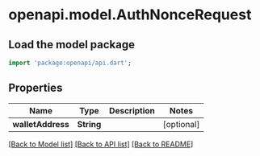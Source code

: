 # openapi.model.AuthNonceRequest

## Load the model package
```dart
import 'package:openapi/api.dart';
```

## Properties
Name | Type | Description | Notes
------------ | ------------- | ------------- | -------------
**walletAddress** | **String** |  | [optional] 

[[Back to Model list]](../README.md#documentation-for-models) [[Back to API list]](../README.md#documentation-for-api-endpoints) [[Back to README]](../README.md)



